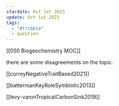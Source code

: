 ```yaml
---
stardate: Oct 1st 2023
update: Oct 1st 2023
tags:
  - "#tribble"
  - question
---
```

[[050 Biogeochemistry MOC]]

there are some disagreements on the topic.

[[curreyNegativeTraitBased2021]]

[[battermanKeyRoleSymbiotic2013]]

[[levy-varonTropicalCarbonSink2019]]

